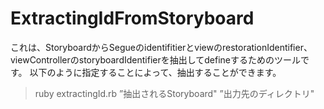 ExtractingIdFromStoryboard
==========================

これは、StoryboardからSegueのidentifitierとviewのrestorationIdentifier、viewControllerのstoryboardIdentifierを抽出してdefineするためのツールです。
以下のように指定することによって、抽出することができます。

> ruby extractingId.rb ”抽出されるStoryboard" ”出力先のディレクトリ"

